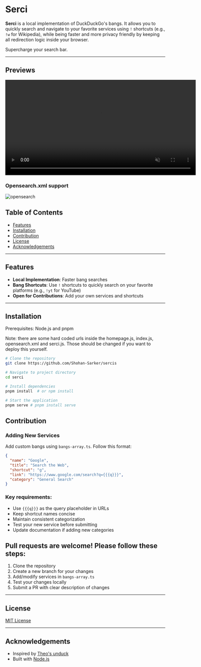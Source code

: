 # Serci

**Serci** is a local implementation of DuckDuckGo's bangs. It allows you to quickly search and navigate to your favorite services using `!` shortcuts (e.g., `!w` for Wikipedia), while being faster and more privacy friendly by keeping all redirection logic inside your browser.

 Supercharge your search bar.

---

## Previews
<video width="600" height="300" autoplay loop muted playsinline alt="Serci in action: Demonstrating the usage of bangs to quickly search Wikipedia and other services." src="https://github.com/user-attachments/assets/2c74c0c5-8500-443d-86e7-6ff7e36aa275" type="video/mp4">
  Your browser does not support the video tag. </video>
  
### Opensearch.xml support

![opensearch](https://github.com/user-attachments/assets/a7a166ae-5f77-4ec1-9e0e-24bfd3a43054)

## Table of Contents
- [Features](#features)
- [Installation](#installation)
- [Contribution](#contribution)
- [License](#license)
- [Acknowledgements](#acknowledgements)

---


## Features
- **Local Implementation**: Faster bang searches
- **Bang Shortcuts**: Use `!` shortcuts to quickly search on your favorite platforms (e.g., `!yt` for YouTube)
- **Open for Contributions**: Add your own services and shortcuts

---

## Installation
Prerequisites: Node.js and pnpm

Note: there are some hard coded urls inside the homepage.js, index.js, opensearch.xml and serci.js. Those should be changed if you want to deploy this yourself.
```bash
# Clone the repository
git clone https://github.com/Shohan-Sarker/sercis

# Navigate to project directory
cd serci

# Install dependencies
pnpm install  # or npm install

# Start the application
pnpm serve # pnpm install serve
```

## Contribution

### Adding New Services
Add custom bangs using `bangs-array.ts`. Follow this format:

```json
{
  "name": "Google",
  "title": "Search the Web",
  "shortcut": "g",
  "link": "https://www.google.com/search?q={{{q}}}",
  "category": "General Search"
}
```

### Key requirements:
- Use `{{{q}}}` as the query placeholder in URLs
- Keep shortcut names concise
- Maintain consistent categorization
- Test your new service before submitting
- Update documentation if adding new categories

## Pull requests are welcome! Please follow these steps:
1. Clone the repository
2. Create a new branch for your changes
3. Add/modify services in `bangs-array.ts`
4. Test your changes locally
5. Submit a PR with clear description of changes

---

## License
[MIT License](https://github.com/Shohan-Sarker/sercis/blob/main/LICENSE)

---

## Acknowledgements
- Inspired by [Theo's unduck](https://github.com/t3dotgg/unduck)
- Built with [Node.js](https://nodejs.org/)
